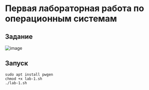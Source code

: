 # Первая лабораторная работа по операционным системам
## Задание
![image](https://github.com/tutatitu/hse/assets/135254365/6c339981-7d2c-4dff-9963-7e939d0db9e8)
## Запуск
```shell
sudo apt install pwgen
chmod +x lab-1.sh
./lab-1.sh
```
